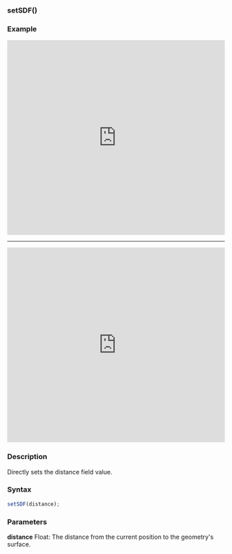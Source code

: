 ### setSDF()

### Example



<iframe width="100%" height="450px" src="https://shaderpark.netlify.com/sculpture/-M21MTrG4TVZ9rlQmyD0?example=true&embed=true" frameborder="0"></iframe>

---

<iframe width="100%" height="450px" src="https://shaderpark.netlify.com/sculpture/-M21QsaGAGKf354Yh4yZ?example=true&embed=true" frameborder="0"></iframe>

### Description
Directly sets the distance field value.

### Syntax
```js
setSDF(distance);
```

### Parameters
**distance** Float: The distance from the current position to the geometry's surface.

